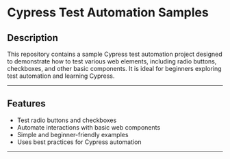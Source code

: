 # Cypress Test Automation Samples

## Description
This repository contains a sample Cypress test automation project designed to demonstrate how to test various web elements, including radio buttons, checkboxes, and other basic components. It is ideal for beginners exploring test automation and learning Cypress.

---

## Features
- Test radio buttons and checkboxes
- Automate interactions with basic web components
- Simple and beginner-friendly examples
- Uses best practices for Cypress automation

---
